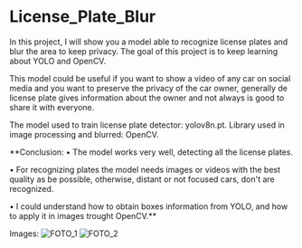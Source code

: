 # License_Plate_Blur

In this project, I will show you a model able to recognize license plates and blur the area to keep privacy. The goal of this project is to keep learning about YOLO and OpenCV. 

This model could be useful if you want to show a video of any car on social media and you want to preserve the privacy of the car owner, generally de license plate gives information about the owner and not always is good to share it with everyone. 

The model used to train license plate detector: yolov8n.pt.
Library used in image processing and blurred: OpenCV.

**Conclusion:
•  The model works very well, detecting all the license plates. 

•  For recognizing plates the model needs images or videos with the best quality as be possible, otherwise, distant or not focused cars, don't are recognized. 

•  I could understand how to obtain boxes information from YOLO, and how to apply it in images trought OpenCV.**


Images:
![FOTO_1](https://github.com/Santi-H-98/License_Plate_Blur/assets/147663147/181b65a1-4600-40cc-a438-6fb73a688c28)
![FOTO_2](https://github.com/Santi-H-98/License_Plate_Blur/assets/147663147/fc977b1d-563b-4a32-b8b0-bd2c1fbfec69)
